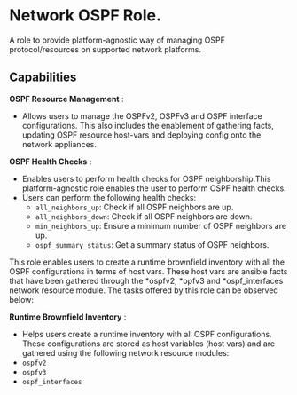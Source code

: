 # Network OSPF Role.

A role to provide platform-agnostic way of managing OSPF protocol/resources on supported network platforms.

## Capabilities

**OSPF Resource Management** :
- Allows users to manage the OSPFv2, OSPFv3 and OSPF interface configurations. This also includes the enablement of gathering facts, updating OSPF resource host-vars and deploying config onto the network appliances.

**OSPF Health Checks** :
- Enables users to perform health checks for OSPF neighborship.This platform-agnostic role enables the user to perform OSPF health checks.
- Users can perform the following health checks:
  - `all_neighbors_up`: Check if all OSPF neighbors are up.
  - `all_neighbors_down`: Check if all OSPF neighbors are down.
  - `min_neighbors_up`: Ensure a minimum number of OSPF neighbors are up.
  - `ospf_summary_status`: Get a summary status of OSPF neighbors.

This role enables users to create a runtime brownfield inventory with all the OSPF configurations in terms of host vars. These host vars are ansible facts that have been gathered through the *ospfv2, *opfv3 and *ospf_interfaces network resource module. The tasks offered by this role can be observed below:

**Runtime Brownfield Inventory** :
- Helps users create a runtime inventory with all OSPF configurations. These configurations are stored as host variables (host vars) and are gathered using the following network resource modules:
- `ospfv2`
- `ospfv3`
- `ospf_interfaces`
